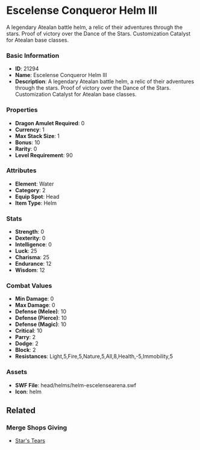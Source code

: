 # Escelense Conqueror Helm III

A legendary Atealan battle helm, a relic of their adventures through the stars. Proof of victory over the Dance of the Stars. Customization Catalyst for Atealan base classes.

### Basic Information

- **ID**: 21294
- **Name**: Escelense Conqueror Helm III
- **Description**: A legendary Atealan battle helm, a relic of their adventures through the stars. Proof of victory over the Dance of the Stars. Customization Catalyst for Atealan base classes.

### Properties

- **Dragon Amulet Required**: 0
- **Currency**: 1
- **Max Stack Size**: 1
- **Bonus**: 10
- **Rarity**: 0
- **Level Requirement**: 90

### Attributes

- **Element**: Water
- **Category**: 2
- **Equip Spot**: Head
- **Item Type**: Helm

### Stats

- **Strength**: 0
- **Dexterity**: 0
- **Intelligence**: 0
- **Luck**: 25
- **Charisma**: 25
- **Endurance**: 12
- **Wisdom**: 12

### Combat Values

- **Min Damage**: 0
- **Max Damage**: 0
- **Defense (Melee)**: 10
- **Defense (Pierce)**: 10
- **Defense (Magic)**: 10
- **Critical**: 10
- **Parry**: 2
- **Dodge**: 2
- **Block**: 2
- **Resistances**: Light,5,Fire,5,Nature,5,All,8,Health,-5,Immobility,5

### Assets

- **SWF File**: head/helms/helm-escelensearena.swf
- **Icon**: helm

## Related

### Merge Shops Giving

- [Star's Tears](../merge-shops/379-star-s-tears.md)

